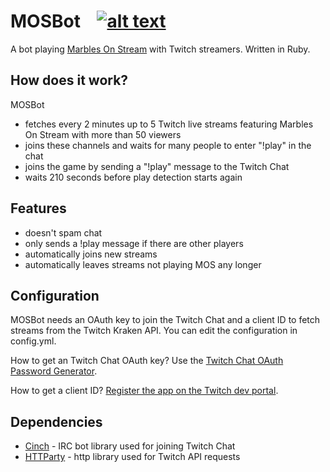 MOSBot &nbsp;&nbsp; [![alt text](https://api.codeclimate.com/v1/badges/6ddeda072827f6726041/maintainability)](https://codeclimate.com/github/anderlechtt/mos_bot/maintainability)
======

A bot playing [Marbles On Stream](http://pixelbypixelcanada.com/mos.html) with Twitch streamers. Written in Ruby.

How does it work?
-----------------

MOSBot
- fetches every 2 minutes up to 5 Twitch live streams featuring Marbles On Stream with more than 50 viewers
- joins these channels and waits for many people to enter "!play" in the chat
- joins the game by sending a "!play" message to the Twitch Chat
- waits 210 seconds before play detection starts again

Features
--------

- doesn't spam chat
- only sends a !play message if there are other players
- automatically joins new streams
- automatically leaves streams not playing MOS any longer

Configuration
-------------

MOSBot needs an OAuth key to join the Twitch Chat and a client ID to
fetch streams from the Twitch Kraken API. You can edit the configuration
in config.yml.

How to get an Twitch Chat OAuth key? Use the [Twitch Chat OAuth Password Generator](https://twitchapps.com/tmi/).

How to get a client ID? [Register the app on the Twitch dev portal](https://dev.twitch.tv/dashboard/apps/create).

Dependencies
------------

 - [Cinch](https://github.com/cinchrb/cinch) - IRC bot library used for joining Twitch Chat
 - [HTTParty](https://github.com/jnunemaker/httparty) - http library used for Twitch API requests
